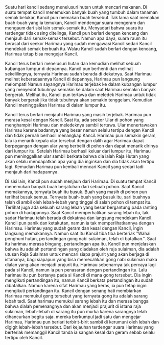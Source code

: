 Suatu hari kancil sedang menelusuri hutan untuk mencari makanan. Di suatu tempat kancil menemukan banyak buah yang tumbuh dalam tanaman semak belukar, Kancil pun memakan buah tersebut. Tak lama saat memakan buah-buah yang ia temukan, Kancil mendengar suara mengeram dan mengaum dari sisi lain semak-semak itu. Menyadari bahwa suara itu terdengar tidak asing ditelinga, Kancil pun berlari dengan kencang dan menjauh dari semak-semak tersebut. Namun apa daya, suara raum itu berasal dari seekor Harimau yang sudah mengawasi Kancil sedari Kancil mendekati semak berbuah itu. Walau Kancil sudah berlari dengan kencang, Harimau tetap bisa mengejar Kancil.

Kancil terus berlari menelusuri hutan dan kemudian melihat sebuah kubangan lumpur di depannya. Kancil pun berhenti dan melihat sekelilingnya, ternyata Harimau sudah berada di dekatnya. Saat Harimau melihat keberadaannya Kancil di depannya, Harimau pun langsung melompat! Namun sayangnya Harimau terjebak ke dalam kubangan lumpur yang menyedot tubuhnya semakin ke dalam saat Harimau semakin banyak bergerak. Melihat itu, Kancil pun tertawa dan meledek Harimau untuk tidak banyak bergerak jika tidak tubuhnya akan semakin tenggelam. Kemudian Kancil meninggalkan Harimau di dalam lumpur itu.

Kancil terus berlari menjauhi Harimau yang masih terjebak. Harimau pun merasa kesal dengan Kancil. Saat itu, ada seekor Ular di pohon yang menghampiri Harimau dan meledeknya sambil tertawa. Ular menertawakan Harimau karena badannya yang besar namun selalu tertipu dengan Kancil dan tidak pernah berhasil menangkap Kancil. Harimau pun semakin geram, lalu ia menarik kepala ular tersebut dengan dalih agar Harimau dapat berpegangan dengan ular yang berbelit di pohon dan dapat menarik dirinya dari lumpur itu. Setelah Harimau berhasil keluar dari lumpur itu, Harimau pun meninggalkan ular sambil berkata bahwa dia ialah Raja Hutan yang akan selalu mendapatkan apa yang dia inginkan dan dia tidak akan tertipu lagi. Kemudian Harimau pun kembali mencari Kancil yang sedari tadi menjauh dari hadapannya.

Di sisi lain, Kancil pun sudah menjauh dari Harimau. Di suatu tempat Kancil menemukan banyak buah berjatuhan dari sebuah pohon. Saat Kancil memakannya, ternyata buah itu busuk. Buah yang masih di pohon pun terlihat busuk semua. Ternyata buah-buah yang busuk itu, sari buahnya telah di ambil oleh lebah-lebah yang tinggal di salah pohon di tempat itu. Terlihat juga ada sebuah sarang lebah yang besar bergantung pada ranting pohon di hadapannya. Saat Kancil memperhatikan sarang lebah itu, tak sadar Harimau telah berada di dekatnya dan langsung mendekam Kancil. Kancil pun panik dan ketakutan, namun ia tak memperlihatkannya dengan Harimau. Harimau  yang sudah geram dan kesal dengan Kancil, ingin langsung memakannya. Namun saat itu Kancil tiba tiba berteriak "Wahai penghuni hutan, pertandingan gong nabi sulaiman, telah di batalkan.". Saat itu harimau merasa bingung, pertandingan apa itu. Kancil pun menjelaskan bahwa itu adalah pertandingan yang diadakan oleh raja sulaiman, dia adalah utusan Raja Sulaiman untuk mencari siapa prajurit yang akan berjaga di istananya, bagi siapapun yang bisa memecahkan gong nabi sulaiman maka dialan yang akan menjadi prajurit itu. Harimau sebenarnya tak percaya lagi pada si Kancil, namun ia pun penasaran dengan pertandingan itu. Lalu harimau itu pun bertanya pada si Kancil di mana gong tersebut. Dia ingin mengikuti pertandingan itu, namun Kancil berkata pertandingan itu sudah dibatalkan. Namun karena sifat Harimau yang keras, ia pun tetap ingin mengikuti pertandingan itu. Kancil dengan senang hati membiarkan Harimau memukul gong tersebut yang ternyata gong itu adalah sarang lebah tadi. Saat harimau memukul sarang lebah itu dan merasa bangga bahwa dialah pemenangnya dan akan menjadi prajurit di istana raja sulaiman, lebah-lebah di sarang itu pun murka karena sarangnya telah dihancurkan begitu saja. mereka berkumpul jadi satu dan mengejar Harimau, Harimau pun berlari terbirit-birit sambil di kerumuni oleh lebah dan digigit lebah-lebah tersebut. Dari kejauhan terdengar suara Harimau yang berteriak memanggil Kancil tanda ia sangan kesal dan geram sebab selalu tertipu oleh Kancil.